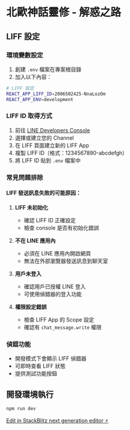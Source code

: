 # 北歐神話靈修 - 解惑之路

## LIFF 設定

### 環境變數設定
1. 創建 `.env` 檔案在專案根目錄
2. 加入以下內容：
```bash
# LIFF 設定
REACT_APP_LIFF_ID=2006502425-NnaLozOm
REACT_APP_ENV=development
```

### LIFF ID 取得方式
1. 前往 [LINE Developers Console](https://developers.line.biz/)
2. 選擇或建立您的 Channel
3. 在 LIFF 頁面建立新的 LIFF App
4. 複製 LIFF ID（格式：1234567890-abcdefgh）
5. 將 LIFF ID 貼到 `.env` 檔案中

### 常見問題排除

#### LIFF 發送訊息失敗的可能原因：
1. **LIFF 未初始化**
   - 確認 LIFF ID 正確設定
   - 檢查 console 是否有初始化錯誤

2. **不在 LINE 應用內**
   - 必須在 LINE 應用內開啟網頁
   - 無法在外部瀏覽器發送訊息到聊天室

3. **用戶未登入**
   - 確認用戶已授權 LINE 登入
   - 可使用偵錯器的登入功能

4. **權限設定錯誤**
   - 檢查 LIFF App 的 Scope 設定
   - 確認有 `chat_message.write` 權限

### 偵錯功能
- 開發模式下會顯示 LIFF 偵錯器
- 可即時查看 LIFF 狀態
- 提供測試功能按鈕

## 開發環境執行
```bash
npm run dev
```

[Edit in StackBlitz next generation editor ⚡️](https://stackblitz.com/~/github.com/alps40411/runa)